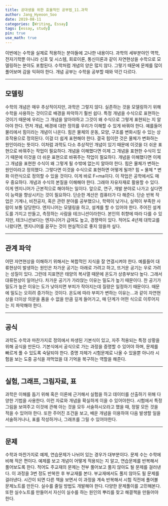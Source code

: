 ```yaml
---
title: 공대생을 위한 효율적인 공부법_11.과학
author: Jang_Hyeoon_Soo
date: 2019-08-11
categories: [Writing, Essay]
tags: [essay, study]
pin: true
use_math: true
---
```


 이번에는 수학을 실제로 적용하는 분야들에 고나한 내용이다. 과학의 세부분야인 역학, 전자기학뿐 아니라 신호 및 시스템, 회로이론, 통신이론과 같이 자연현상을 수학으로 모델링하는 분야도 포함된다. 수학처럼 개념의 양은 많지 않다. 그렇기 때문에 문제를 많이 풀어보며 감을 익혀야 한다. 개념 공부는 수학을 공부할 때와 약간 다르다.

*****

## __모델링__

수학의 개념은 매우 추상적이지만, 과학은 그렇지 않다. 실존하는 것을 모델링하기 위해 수학을 사용하는 것이므로 배경을 파악하기 훨씬 쉽다. 특정 개념을 수식으로 표현하는 것이기 때문에 우리는 그 개념을 알아야하고 그것이 왜 수식으로 그렇게 표현되는 지 알아야 한다. 먼저 개념, 배경에 대한 정의를 우리가 이해할 수 있게 바꿔야 한다. 예를들어 물리에서 힘이라는 개념이 나온다. 힘은 물체의 운동, 모양, 구조를 변화시킬 수 있는 상호작용으로 정의된다. 이걸 더 쉽게 표현해야 한다. 결국 힘이란 것은 물체가 변화하는 원인이라는 뜻이다. 이처럼 과학도 다소 추상적인 개념이 있기 때문에 이것을 더 쉬운 표현으로 바꿔주는 작업이 필요하다. 개념을 이해했다면 이제 그 개념을 표현한 수식이 있기 때문에 이것을 더 쉬운 표현으로 바꿔주는 작업이 필요하다. 개념을 이해했다면 이제 그 개념을 표현한 수식이 왜 그렇게 될 수밖에 없는지 알아야 한다. 힘은 물체가 변하는 원인이라고 정의했다. 그렇다면 이것을 수식으로 표현하면 어떻게 될까? 힘 = 물체 * 변화 이런식으로 정의할 수 있을 것이다. 이게 바로 F=ma이다. 이 작업은 공학에서도 매우 중요하다. 개념과 수식의 본질을 이해해야 한다. 그래야 자유자재로 활용할 수 있다. 이게 엔지니어가 근본적으로 해야하는 일이다. 앞으로, 연구, 개발 분야로 나가고 싶다면 이 능력을 향상시키는 것이 필요하다. 단순한 계산은 컴퓨터가 다 해준다. 단순 반복 작업은 기계나, 비전공자, 혹은 관련 분야를 공부했으나, 학력이 낮거나, 실력이 부족한 사람이 보통 담당한다. 엔지니어는 모델링을 하고,  설계를 할 수 있어야 한다. 주어진 설계도를 가지고 만들고, 측정하는 사람을 테크니션이라한다. 본인의 취향에 따라 다를 수 있지만, 테크니션보다는 엔지니어가 급여도 높고, 경쟁력이 있다. 적어도 4년제 대학교를 나왔다면, 엔지니어를 꿈꾸는 것이 현실적으로 좋지 않을까 싶다.

*****

## __관계 파악__

어떤 자연현상을 이해하기 위해서는 복합적인 지식을 잘 연결시켜야 한다. 예를들어 대류현상이 발생하는 원인은 차가운 공기는 아래로 가려고 하고, 뜨거운 공기는 우로 가려는 성질이 있다. 그런데 지표면은 태양의 복사열 때문에 온도가 상층부보다 높다. 그래서 대류현상이 일어난다. 차가운 공기가 가라앉는 이유는 밀도가 높기 때문이다. 찬 공기가 밀도가 높은 이유는 도가 낮아지면 부피가 작아지는데 질량은 일정하기 때문이다. 때문에 밀도는 오히려 증가하는 것이다. 온도에 따라 부피가 변하는 이유는...과 같이 자연현상을 더이상 의문을 품을 수 없을 만큼 깊게 들어가고, 매 단계가 어떤 식으로 이루어지는 지 파악해야 한다.

*****

## __공식__

과학도 수학과 마찬가지로 정의에서 파생된 기본식이 있고, 자주 적용되는 특정 상황을 위해 공식을 만든다. 기본식에서 공식으로 가는 과정을 증명할 수 있어야 하며, 문제를 빠르게 풀 수 있도록 숙달되야 한다. 증명 자체가 시험문제로 나올 수 있을뿐 아니라 시험을 보는 도중 공식을 까먹었을 대 기억을 복구하는 역할을 해준다.

*****

## __실험, 그래프, 그림자료, 표__

과학은 이해를 돕기 위해 혹은 이론에 근거해서 실험을 하고 데이터를 산출하기 위해 다양한 기법을 사용한다. 이런 자료와 개념을 확실하게 이을 수 있어야한다. 시험에서 특정 그림을 보여주고 이것에 관해 아는 것을 모두 서술하시오라고 했을 때, 정말 모든 것을 적을 수 있어야 한다. 또한 주어진 조건을 보고, 배운 개념을 이용하여 다음 발생할 일을 서술하거나나, 표를 작성하거나, 그래프를 그릴 수 있어야한다.

*****

## __문제__

수학과 마찬가지로 예제, 연습문제가 나뉘어 있는 경우가 대부분이다. 문제 수는 수학에 비해 적은 편이다. 예제를 보고 개념이 어떻게 적용되는 지 알고, 연습문제를 반복해서 풀어보도록 한다. 적어도 주교재의 문제는 전부 풀어보고 풀지 않아도 될 문제를 걸러낸다. 이 과정을 3번 정도 반복한 후 부교재를 본다. 부교재에서도 풀지 않아도 될 문제를 걸러낸다. 시간이 되면 다른 책을 보면서 이 과정을 계속 반복해서 시험 직전에 풀어볼 문제노트를 만든다. 실수를 줄일 방법도 개발해야 한다. 다양한 문제풀이를 고민해본다. 또한 실수노트를 만들어서 자신이 실수를 하는 원인의 뿌리를 찾고 해결책을 만들어야 한다.
